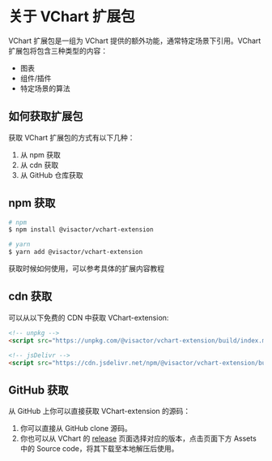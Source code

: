 # 关于 VChart 扩展包

VChart 扩展包是一组为 VChart 提供的额外功能，通常特定场景下引用。VChart 扩展包将包含三种类型的内容：

- 图表
- 组件/插件
- 特定场景的算法

## 如何获取扩展包

获取 VChart 扩展包的方式有以下几种：

1. 从 npm 获取
2. 从 cdn 获取
3. 从 GitHub 仓库获取

## npm 获取

```bash
# npm
$ npm install @visactor/vchart-extension

# yarn
$ yarn add @visactor/vchart-extension
```

获取时候如何使用，可以参考具体的扩展内容教程

## cdn 获取

可以从以下免费的 CDN 中获取 VChart-extension:

```html
<!-- unpkg -->
<script src="https://unpkg.com/@visactor/vchart-extension/build/index.min.js"></script>

<!-- jsDelivr -->
<script src="https://cdn.jsdelivr.net/npm/@visactor/vchart-extension/build/index.min.js"></script>
```

## GitHub 获取

从 GitHub 上你可以直接获取 VChart-extension 的源码：

1. 你可以直接从 GitHub clone 源码。
2. 你也可以从 VChart 的 [release](https://github.com/VisActor/VChart/releases) 页面选择对应的版本，点击页面下方 Assets 中的 Source code，将其下载至本地解压后使用。
